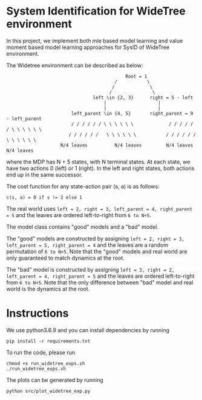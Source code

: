 # System Identification for WideTree environment

In this project, we implement both mle based model learning and value moment based model learning approaches for SysID of WideTree environment.

The Widetree environment can be described as below:


```
                                            Root = 1
                                        /           \
                                       /             \
                                      /               \
                                left \in {2, 3}      right = 5 - left
                                    |                   |   
                                    |                   |
                        left_parent \in {4, 5}       right_parent = 9 - left_parent
                        / / / / / / \ \ \ \ \ \             / / / / / / \ \ \ \ \ \
                       / / / / / /   \ \ \ \ \ \           / / / / / /   \ \ \ \ \ \
                    N/4 leaves          N/4 leaves         N/4 leaves     N/4 leaves
```

where the MDP has N + 5 states, with N terminal states. At each state, we have two actions 0 (left) or 1 (right). In the left and right states, both actions end up in the same successor.

The cost function for any state-action pair (s, a) is as follows:

```
c(s, a) = 0 if s != 2 else 1
```

The real world uses `left = 2, right = 3, left_parent = 4, right_parent = 5` and the leaves are ordered left-to-right from `6 to N+5`. 

The model class contains "good" models and a "bad" model. 

The "good" models are constructed by assigning `left = 2, right = 3, left_parent = 5, right_parent = 4` and the leaves are a random permutation of `6 to N+5`. Note that the "good" models and real world are only guaranteed to match dynamics at the root.

The "bad" model is constructed by assigning `left = 3, right = 2, left_parent = 4, right_parent = 5` and the leaves are ordered left-to-right from `6 to N+5`. Note that the only difference between "bad" model and real world is the dynamics at the root.

# Instructions

We use python3.6.9 and you can install dependencies by running
```
pip install -r requirements.txt
```

To run the code, please run 
```
chmod +x run_widetree_exps.sh
./run_widetree_exps.sh
```

The plots can be generated by running
```
python src/plot_widetree_exp.py
```
